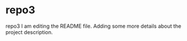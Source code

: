 # repo3
repo3
I am editing the README file. Adding some more details about the project description.

